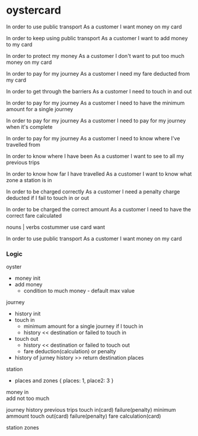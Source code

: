 # oystercard

In order to use public transport
As a customer
I want money on my card

In order to keep using public transport
As a customer
I want to add money to my card

In order to protect my money
As a customer
I don't want to put too much money on my card

In order to pay for my journey
As a customer
I need my fare deducted from my card

In order to get through the barriers
As a customer
I need to touch in and out

In order to pay for my journey
As a customer
I need to have the minimum amount for a single journey

In order to pay for my journey
As a customer
I need to pay for my journey when it's complete

In order to pay for my journey
As a customer
I need to know where I've travelled from

In order to know where I have been
As a customer
I want to see to all my previous trips

In order to know how far I have travelled
As a customer
I want to know what zone a station is in

In order to be charged correctly
As a customer
I need a penalty charge deducted if I fail to touch in or out

In order to be charged the correct amount
As a customer
I need to have the correct fare calculated

nouns       |       verbs
costummer           use
card                want

In order to use public transport
As a customer
I want money on my card

### Logic

oyster
   - money init
   - add money
      - condition to much money - default max value

journey
   - history init
   - touch in
      - minimum amount for a single journey if I touch in
      - history << destination or failed to touch in
   - touch out
      - history << destination or failed to touch out
      - fare deduction(calculation) or penalty
   - history of jurney
       history >> return destination places

station
   - places and zones { places: 1, place2: 3 }

money 
   in             
   add
      not too much

journey
   history
      previous trips 
         touch in(card) 
            failure(penalty)
            minimum ammount
         touch out(card)
            failure(penalty)
            fare calculation(card)

station 
   zones
